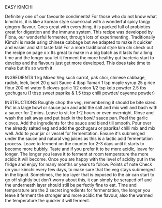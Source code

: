 EASY KIMCHI 

Definitely one of our favourite condiments! For those who do not know what kimchi is, it is like a korean style sauerkraut with a wonderful spicy tangy gingery flavour. Goes great with everything, it is packed full of probiotics great for digestion and the immune system. This recipe was developed by Fiona, our wonderful fermenter, through lots of experimenting. Traditionally Kimchi is made using chinese cabbage but we adapted to make it quicker and easier and still taste fab! For a more traditional style kim chi check out the recipe on page x x Its great to make in a big batch as it lasts for a long time and the longer you let it ferment the more healthy gut bacteria start to develop and the flavours just get more developed. This does take time to make but it’s so worth it.

INGREDIENTS
1 kg Mixed Veg such carrot, pak choi, chinese cabbage, radish, leek, beet 
20 g salt Sauce 
4 tbsp Tamari 
1 tsp maple syrup 
25 g rice flour 
200 ml water 
5 cloves garlic
1/2 onion 
1/2 tsp kelp powder 
2.5 tbs gochugaru (1 tbsp sweet paprika & 1.5 tbsp chilli powder/ cayenne powder) 

INSTRUCTIONS
Roughly chop the veg, remembering it should be bite sized. Put in a large bowl or sauce pan and add the salt and mix well and bash with a saucer for 2 mins. Leave to sit for 1-2 hours or even overnight. Rinse and wash the salt away and put back in the bowl/ sauce pan. Peel the garlic cloves. Add the ingredients for the sauce and blend till smooth. Pour over the already salted veg and add the gochugaru or paprika/ chilli mix and mix well. Add to your jar or vessel for fermentation. Ensure it's submerged under the sauce and natural veg juices as this is a lactic acid fermentation process. Leave to ferment on the counter for 2-3 days until it starts to become more bubbly. Taste and if you prefer it to be more acidic, leave for longer. The longer you leave it to ferment at room temperature the more acidic it will become. Once you are happy with the level of acidity put in the fridge and enjoy for many months or years to follow. Points of note Check on your kimchi every few days, to make sure that the veg stays submerged in the liquid. Sometimes, the top layer that is exposed to the air can start to go off slightly but don't worry about this, it can simply be scraped off and the underneath layer should still be perfectly fine to eat. Time and temperature are the 2 secret ingredients for fermentation, the longer you leave it ferment the stronger and more acidic the flavour, also the warmed the temperature the quicker it will ferment.
